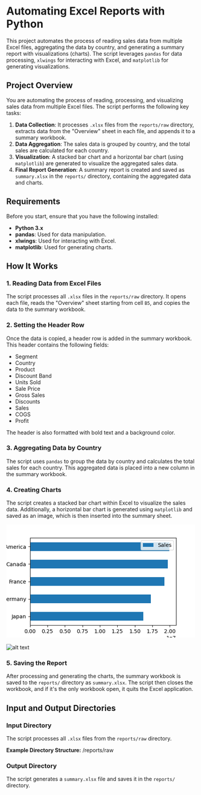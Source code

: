 # Automating Excel Reports with Python

This project automates the process of reading sales data from multiple Excel files, aggregating the data by country, and generating a summary report with visualizations (charts). The script leverages `pandas` for data processing, `xlwings` for interacting with Excel, and `matplotlib` for generating visualizations.


## Project Overview

You are automating the process of reading, processing, and visualizing sales data from multiple Excel files. The script performs the following key tasks:

1. **Data Collection**: It processes `.xlsx` files from the `reports/raw` directory, extracts data from the "Overview" sheet in each file, and appends it to a summary workbook.
2. **Data Aggregation**: The sales data is grouped by country, and the total sales are calculated for each country.
3. **Visualization**: A stacked bar chart and a horizontal bar chart (using `matplotlib`) are generated to visualize the aggregated sales data.
4. **Final Report Generation**: A summary report is created and saved as `summary.xlsx` in the `reports/` directory, containing the aggregated data and charts.

## Requirements

Before you start, ensure that you have the following installed:

- **Python 3.x**
- **pandas**: Used for data manipulation.
- **xlwings**: Used for interacting with Excel.
- **matplotlib**: Used for generating charts.

## How It Works

### 1. Reading Data from Excel Files
The script processes all `.xlsx` files in the `reports/raw` directory. It opens each file, reads the "Overview" sheet starting from cell `B5`, and copies the data to the summary workbook.

### 2. Setting the Header Row
Once the data is copied, a header row is added in the summary workbook. This header contains the following fields:

- Segment
- Country
- Product
- Discount Band
- Units Sold
- Sale Price
- Gross Sales
- Discounts
- Sales
- COGS
- Profit

The header is also formatted with bold text and a background color.

### 3. Aggregating Data by Country
The script uses `pandas` to group the data by country and calculates the total sales for each country. This aggregated data is placed into a new column in the summary workbook.

### 4. Creating Charts
The script creates a stacked bar chart within Excel to visualize the sales data. Additionally, a horizontal bar chart is generated using `matplotlib` and saved as an image, which is then inserted into the summary sheet.

![alt text](image.png)

![alt text](<Screenshot 2024-12-14 at 5.30.50 PM.png>)
### 5. Saving the Report
After processing and generating the charts, the summary workbook is saved to the `reports/` directory as `summary.xlsx`. The script then closes the workbook, and if it's the only workbook open, it quits the Excel application.

## Input and Output Directories

### Input Directory
The script processes all `.xlsx` files from the `reports/raw` directory.

**Example Directory Structure:**
/reports/raw

### Output Directory
The script generates a `summary.xlsx` file and saves it in the `reports/` directory.

